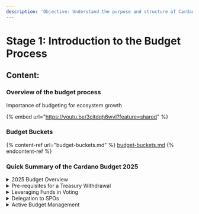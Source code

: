 ```yaml
---
description: 'Objective: Understand the purpose and structure of Cardano’s budget process.'
---
```


# Stage 1: Introduction to the Budget Process

## Content:

### Overview of the budget process

&#x20;Importance of budgeting for ecosystem growth

{% embed url="https://youtu.be/3citdqh6wvI?feature=shared" %}

### Budget Buckets

{% content-ref url="budget-buckets.md" %}
[budget-buckets.md](budget-buckets.md)
{% endcontent-ref %}



### Quick Summary of the Cardano Budget 2025

<details>

<summary>2025 Budget Overview  </summary>

🔹Estimated budget: 200m - 500m [$ADA](https://x.com/search?q=%24ADA\&src=cashtag_click) &#x20;

🔹Each committee has a dedicated budget, overseen by the Budget Committee for efficient and impactful fund use.

</details>

<details>

<summary>Pre-requisites for a Treasury Withdrawal </summary>

🔹Net Change Limit: A defined cap on the maximum ADA that can be withdrawn within a set period, specified via an info action, e.g., 73 epochs and 350m [$ADA](https://x.com/search?q=%24ADA\&src=cashtag_click)&#x20;

🔹Budget Info Action: A detailed budget breakdown must be approved before any treasury withdrawal can occur.

</details>

<details>

<summary>Leveraging Funds in Voting</summary>

🔹 $ADA from the budget may be used in voting processes. Intersect currently does not recommend voting with the ADA, and will follow DRep recommendations as to when voting would be appropriate with the ADA withdrawn via treasury action.

🔹 Decisions ultimately rest with Intersect members, the DReps, and the Constitutional Committee, keeping power in the hands of the community

</details>

<details>

<summary>Delegation to SPOs</summary>

🔹 Funds received via treasury withdrawal could be delegated to SPOs. A working group will be proposed to determine where (e.g. solo stake pool operators, less than X delegation, more than Y delegation, etc), how long (monthly, quarterly, etc) and how much (5m increments? 10m?)

&#x20;

</details>

<details>

<summary>Active Budget Management</summary>

🔹 Limited to SPO delegations in 2025&#x20;

🔹 Safety and responsible management of funds are top priorities

</details>
